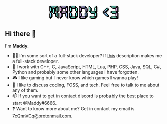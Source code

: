 <p align="center">
  <img src="https://github.com/xM4ddy/xM4ddy/raw/main/text.gif" alt="">
</p>

## Hi there 👋
I'm **Maddy**.  
- 👨‍💻 I'm some sort of a full-stack developer? If [this](https://www.w3schools.com/whatis/whatis_fullstack.asp) description makes me a full-stack developer.
- 🌱 I work with C++, C, JavaScript, HTML, Lua, PHP, CSS, Java, SQL, C#, Python and probably some other languages I have forgotten.
- 🎮 I like gaming but I never know which games I wanna play!
- 🤝 I like to discuss coding, FOSS, and tech. Feel free to talk to me about any of them.
- 📫 If you want to get in contact discord is probably the best place to start @Maddy#6666.
- ❓ Want to know more about me? Get in contact my email is 7cQnnVCq@protonmail.com.

<img src="https://i.pinimg.com/originals/0a/6f/06/0a6f0697514f5517e35b2e741eaaabed.gif" alt="">
